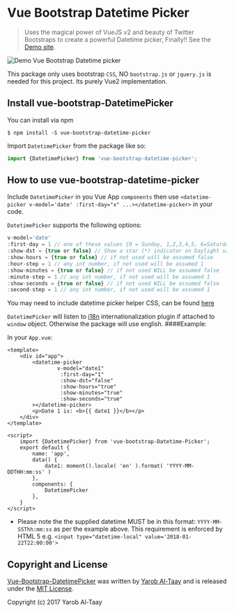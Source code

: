 # Vue Bootstrap Datetime Picker

> Uses the magical power of VueJS v2 and beauty of Twitter Bootstraps to create a powerful Datetime picker, Finally!! See the [Demo site](https://eazyserver.github.io/Vue-Bootstrap-Datetime-Picker/).


![Demo Vue Bootstrap Datetime picker](https://raw.githubusercontent.com/EazyServer/Vue-Bootstrap-Datetime-Picker/master/assets/vue-bootstrap-datetime-picker.png)


This package only uses bootstrap ``CSS``, NO ``bootstrap.js`` or ``jquery.js`` is needed for this project. Its purely Vue2 implementation.

## Install vue-bootstrap-DatetimePicker #

You can install via npm
   
    $ npm install -S vue-bootstrap-datetime-picker


Import ``DatetimePicker`` from the package like so:
```javascript
import {DatetimePicker} from 'vue-bootstrap-datetime-picker';
```

## How to use vue-bootstrap-datetime-picker #

Include ```DatetimePicker``` in you Vue App ```components``` then use ```<datetime-picker v-model='date' :first-day="x" ...></datetime-picker>``` in your code. 

```DatetimePicker``` supports the following options:

```javascript
v-model='date'
:first-day = 1 // one of these values {0 = Sunday, 1,2,3,4,5, 6=Saturday}
:show-dst = {true or false} // Show a star (*) indicator on Daylight saving time days. If not used will be assumed false
:show-hours = {true or false} // if not used will be assumed false
:hour-step = 1 // any int number, if not used will be assumed 1
:show-minutes = {true or false} // if not used WILL be assumed false
:minute-step = 1 // any int number, if not used will be assumed 1
:show-seconds = {true or false} // if not used WILL be assumed false
:second-step = 1 // any int number, if not used will be assumed 1
```

You may need to include datetime picker helper CSS, can be found [here](https://raw.githubusercontent.com/EazyServer/Vue-Bootstrap-Datetime-Picker/master/assets/datetime-picker.css)

``DatetimePicker`` will listen to [i18n](https://github.com/kazupon/vue-i18n) internationalization plugin if attached to `window` object. Otherwise the package will use english.
####Example:

In your ``App.vue``:

```vue
<template>
    <div id="app">
        <datetime-picker
                v-model="date1"
	             :first-day="1"
	             :show-dst="false"
	             :show-hours="true"
	             :show-minutes="true"
	             :show-seconds="true"
        ></datetime-picker>
        <p>Date 1 is: <b>{{ date1 }}</b></p>
    </div>
</template>

<script>
    import {DatetimePicker} from 'vue-bootstrap-Datetime-Picker';
    export default {
        name: 'app',
        data() {
            date1: moment().locale( 'en' ).format( 'YYYY-MM-DDTHH:mm:ss' )
        },
        components: {
            DatetimePicker
        },
    }
</script>
```
* Please note the the supplied datetime MUST be in this format: ``YYYY-MM-SSThh:mm:ss`` as per the example above. This requirement is enforced by HTML 5 e.g. ``<input type="datetime-local" value='2018-01-22T22:00:00'>``

## Copyright and License

[Vue-Bootstrap-DatetimePicker](https://github.com/EazyServer/Vue-Bootstrap-Datetime-Picker) was written by [Yarob Al-Taay](https://twitter.com/TheEpicVoyage) and is released under the 
[MIT License](LICENSE.md).

Copyright (c) 2017 Yarob Al-Taay